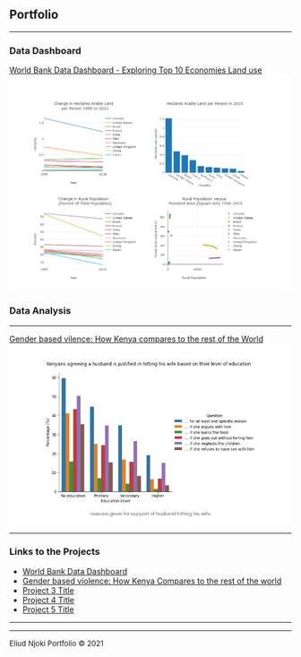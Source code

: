 ## Portfolio

---

### Data Dashboard

[World Bank Data Dashboard - Exploring Top 10 Economies Land use](/https://udacity-worldbank-dboard034x.herokuapp.com)
<img src="images/worldbank.jpeg?raw=true"/>


### Data Analysis
---
[Gender based vilence: How Kenya compares to the rest of the World](https://medium.com/analytics-vidhya/gender-based-violence-how-kenya-compares-with-the-rest-of-the-world-12cf08118d50/)
<img src="images/gender.jpeg?raw=true"/>

---




### Links to the Projects

- [World Bank Data Dashboard](https://udacity-worldbank-dboard034x.herokuapp.com/)
- [Gender based violence: How Kenya Compares to the rest of the world](https://medium.com/analytics-vidhya/gender-based-violence-how-kenya-compares-with-the-rest-of-the-world-12cf08118d50/)
- [Project 3 Title](http://example.com/)
- [Project 4 Title](http://example.com/)
- [Project 5 Title](http://example.com/)

---




---
<p style="font-size:13px">Eliud Njoki Portfolio &#169; 2021 <a href="3liud.github.io"></a></p>
<!-- Remove above link if you don't want to attibute -->
